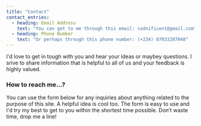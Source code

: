 ```yaml
---
title: "Contact"
contact_entries:
  - heading: Email Address
    text: "You can get to me through this email: codnificent@gmail.com"
  - heading: Phone Number
    text: "Or perhaps through this phone number: (+234) 07033287048"
---
```


I'd love to get in tough with you and hear your ideas or maybey questions.
I srive to share information that is helpful to all of us and your feedback
is highly valued.

<h3 class="f4 b lh-title mb2">How to reach me…?</h3>

You can use the form below for any inquiries about anything related
to the purpose of this site. A helpful idea is cool too.
The form is easy to use and I'd try my best to get to you within the shortest
time possible. Don’t waste time, drop me a line!
